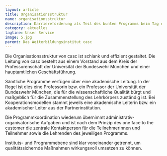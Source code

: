 ```yaml
---
layout: article
title: Organisationsstruktur
name: organisationsstruktur
description: Karriereförderung als Teil des bunten Programms beim Tag der offenen Tür auf dem Campus der Universität der Bundeswehr München am 11. Juni 2016.
category: aktuelles
tagline: Unser Service
image: 5.jpg
parent: Das Weiterbildungsinstitut casc
---
```


Die Organisationsstruktur von casc ist schlank und effizient gestaltet. Die Leitung von casc besteht aus einem Vorstand aus dem Kreis der Professorenschaft der Universität der Bundeswehr München und einer hauptamtlichen Geschäftsführung.

Sämtliche Programme verfügen über eine akademische Leitung. In der Regel ist dies eine Professorin bzw. ein Professor der Universität der Bundeswehr München, die für die wissenschaftliche Qualität bürgt und maßgeblich für die Zusammenstellung des Lehrkörpers zuständig ist. Bei Kooperationsmodellen stammt jeweils eine akademische Leiterin bzw. ein akademischer Leiter aus der Partnerinstitution.

Die Programmkoordination wiederum übernimmt administrativ-organisatorische Aufgaben und ist nach dem Prinzip des one face to the customer die zentrale Kontaktperson für die Teilnehmerinnen und Teilnehmer sowie die Lehrenden des jeweiligen Programms.

Instituts- und Programmebene sind klar voneinander getrennt, um qualitätssichernde Maßnahmen wirkungsvoll umsetzen zu können.